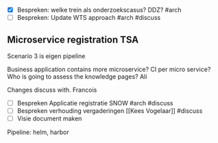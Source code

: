- [x] Bespreken: welke trein als onderzoekscasus? DDZ? #arch
- [ ] Bespreken: Update WTS approach #arch #discuss
## Microservice registration TSA

Scenario 3 is eigen  pipeline

Business application contains more microservice? CI per micro service?
Who is going to assess the knowledge pages? Ali

Changes discuss with. Francois

- [ ] Bespreken Applicatie registratie SNOW #arch #discuss
- [ ] Bespreken verhouding vergaderingen [[Kees Vogelaar]] #discuss
- [ ] Visie document maken

Pipeline: helm, harbor

